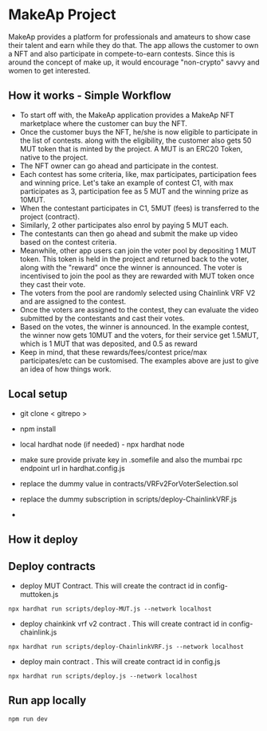 # MakeAp Project

MakeAp provides a platform for professionals and amateurs to show case their talent and earn while they do that. The app allows the customer to own a NFT and also participate in compete-to-earn contests. Since this is around the concept of make up, it would encourage "non-crypto" savvy and women to get interested.

## How it works - Simple Workflow ##

* To start off with, the MakeAp application provides a MakeAp NFT marketplace where the customer can buy the NFT.
* Once the customer buys the NFT, he/she is now eligible to participate in the list of contests. along with the eligibility, the customer also gets 50 MUT token that is minted by the project. A MUT is an ERC20 Token, native to the project.
* The NFT owner can go ahead and participate in the contest.
* Each contest has some criteria, like, max participates, participation fees and winning price. Let's take an example of contest C1, with max participates as 3, participation fee as 5 MUT and the winning prize as 10MUT.
* When the contestant participates in C1, 5MUT (fees) is transferred to the project (contract).
* Similarly, 2 other participates also enrol by paying 5 MUT each.
* The contestants can then go ahead and submit the make up video based on the contest criteria.
* Meanwhile, other app users can join the voter pool by depositing 1 MUT token. This token is held in the project and returned back to the voter, along with the "reward" once the winner is announced. The voter is incentivised to join the pool as they are rewarded with MUT token once they cast their vote.
* The voters from the pool are randomly selected using Chainlink VRF V2 and are assigned to the contest.
* Once the voters are assigned to the contest, they can evaluate the video submitted by the contestants and cast their votes.
* Based on the votes, the winner is announced. In the example contest, the winner now gets 10MUT and the voters, for their service get 1.5MUT, which is 1 MUT that was deposited, and 0.5 as reward
* Keep in mind, that these rewards/fees/contest price/max participates/etc can be customised. The examples above are just to give an idea of how things work.

## Local setup ##
* git clone < gitrepo >
* npm install
* local hardhat node (if needed) - npx hardhat node
* make sure provide private key in .somefile and also the mumbai rpc endpoint url in hardhat.config.js 
* replace the dummy value in contracts/VRFv2ForVoterSelection.sol 
* replace the dummy subscription in scripts/deploy-ChainlinkVRF.js 


* 
## How it deploy ##


## Deploy contracts ##

* deploy MUT Contract. This will create the contract id in config-muttoken.js
```shell
npx hardhat run scripts/deploy-MUT.js --network localhost
```
* deploy chainkink vrf v2 contract . This will create contract id in config-chainlink.js
```shell
npx hardhat run scripts/deploy-ChainlinkVRF.js --network localhost
```
* deploy main  contract . This will create contract id in config.js
```shell
npx hardhat run scripts/deploy.js --network localhost
```
## Run app locally ##

```shell
npm run dev  
```

